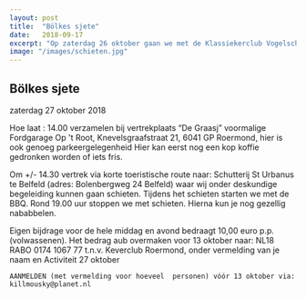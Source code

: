 ```yaml
---
layout: post
title:  "Bölkes sjete"
date:   2018-09-17
excerpt: "Op zaterdag 26 oktober gaan we met de Klassiekerclub Vogelschieten in Belfeld."
image: "/images/schieten.jpg"
---
```


## Bölkes sjete

zaterdag 27 oktober 2018


Hoe laat : 14.00 verzamelen bij vertrekplaats “De Graasj”
voormalige Fordgarage Op 't Root, Knevelsgraafstraat 21, 6041 GP Roermond, hier is ook genoeg parkeergelegenheid
Hier kan eerst nog een kop koffie gedronken worden of iets fris.

Om  +/- 14.30 vertrek  via korte toeristische route naar:
Schutterij St Urbanus te Belfeld (adres: Bolenbergweg 24 Belfeld) 
waar wij onder deskundige begeleiding kunnen gaan schieten.
Tijdens het schieten starten we met de BBQ. Rond 19.00 uur stoppen we met schieten. Hierna kun je nog gezellig nababbelen.


Eigen bijdrage voor de hele middag en avond bedraagt 10,00 euro p.p. (volwassenen). Het bedrag aub overmaken voor 13 oktober naar: 
NL18 RABO 0174 1067 77 t.n.v. Keverclub Roermond, onder vermelding van je naam en Activiteit 27 oktober

	AANMELDEN (met vermelding voor hoeveel 	personen) vóór 13 oktober via: 	killmousky@planet.nl


